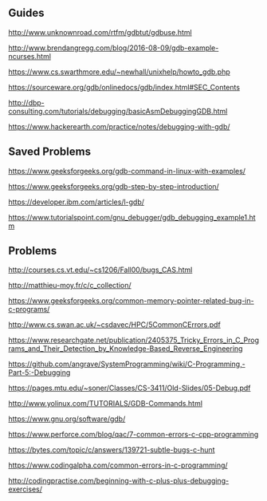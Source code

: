 Guides
------
http://www.unknownroad.com/rtfm/gdbtut/gdbuse.html

http://www.brendangregg.com/blog/2016-08-09/gdb-example-ncurses.html

https://www.cs.swarthmore.edu/~newhall/unixhelp/howto_gdb.php

https://sourceware.org/gdb/onlinedocs/gdb/index.html#SEC_Contents

http://dbp-consulting.com/tutorials/debugging/basicAsmDebuggingGDB.html

https://www.hackerearth.com/practice/notes/debugging-with-gdb/

Saved Problems
--------
https://www.geeksforgeeks.org/gdb-command-in-linux-with-examples/

https://www.geeksforgeeks.org/gdb-step-by-step-introduction/

https://developer.ibm.com/articles/l-gdb/

https://www.tutorialspoint.com/gnu_debugger/gdb_debugging_example1.htm

Problems
-------

http://courses.cs.vt.edu/~cs1206/Fall00/bugs_CAS.html

http://matthieu-moy.fr/c/c_collection/

https://www.geeksforgeeks.org/common-memory-pointer-related-bug-in-c-programs/

http://www.cs.swan.ac.uk/~csdavec/HPC/5CommonCErrors.pdf

https://www.researchgate.net/publication/2405375_Tricky_Errors_in_C_Programs_and_Their_Detection_by_Knowledge-Based_Reverse_Engineering

https://github.com/angrave/SystemProgramming/wiki/C-Programming,-Part-5:-Debugging

https://pages.mtu.edu/~soner/Classes/CS-3411/Old-Slides/05-Debug.pdf

http://www.yolinux.com/TUTORIALS/GDB-Commands.html

https://www.gnu.org/software/gdb/

https://www.perforce.com/blog/qac/7-common-errors-c-cpp-programming

https://bytes.com/topic/c/answers/139721-subtle-bugs-c-hunt

https://www.codingalpha.com/common-errors-in-c-programming/

http://codingpractise.com/beginning-with-c-plus-plus-debugging-exercises/
